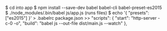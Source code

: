 $ cd into app
$ npm install --save-dev babel babel-cli babel-preset-es2015
$ ./node_modules/.bin/babel js/app.js (runs files)
$ echo '{ "presets": ["es2015"] }' > .babelrc
package.json >>  "scripts": {
    "start": "http-server -c-0 -o",
    "build": "babel js --out-file dist/main.js --watch"
  },
